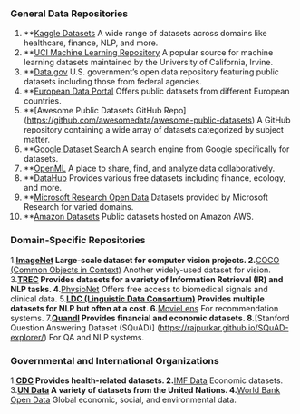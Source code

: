 ### General Data Repositories
1. **[Kaggle Datasets](https://www.kaggle.com/datasets)
A wide range of datasets across domains like healthcare, finance, NLP, and more.
2. **[UCI Machine Learning Repository](https://archive.ics.uci.edu/ml/index.php)
A popular source for machine learning datasets maintained by the University of California, Irvine.
3. **[Data.gov](https://www.data.gov/)
U.S. government’s open data repository featuring public datasets including those from federal agencies.
4. **[European Data Portal](https://www.europeandataportal.eu/en)
Offers public datasets from different European countries.
5. **[Awesome Public Datasets GitHub Repo] (https://github.com/awesomedata/awesome-public-datasets)
A GitHub repository containing a wide array of datasets categorized by subject matter.
6. **[Google Dataset Search](https://datasetsearch.research.google.com/)
A search engine from Google specifically for datasets.
7. **[OpenML](https://www.openml.org/)
A place to share, find, and analyze data collaboratively.
8. **[DataHub](https://datahub.io/)
Provides various free datasets including finance, ecology, and more.
9. **[Microsoft Research Open Data](https://msropendata.com/)
Datasets provided by Microsoft Research for varied domains.
10. **[Amazon Datasets](https://registry.opendata.aws/)
Public datasets hosted on Amazon AWS.

### Domain-Specific Repositories
1.**[ImageNet](http://www.image-net.org/)
Large-scale dataset for computer vision projects.
2.**[COCO (Common Objects in Context)](https://cocodataset.org/#home)
Another widely-used dataset for vision.
3.**[TREC](https://trec.nist.gov/)
Provides datasets for a variety of Information Retrieval (IR) and NLP tasks.
4.**[PhysioNet](https://physionet.org/)
Offers free access to biomedical signals and clinical data.
5.**[LDC (Linguistic Data Consortium)](https://www.ldc.upenn.edu/)
Provides multiple datasets for NLP but often at a cost.
6.**[MovieLens](https://grouplens.org/datasets/movielens/)
For recommendation systems.
7.**[Quandl](https://www.quandl.com/)
Provides financial and economic datasets.
8.**[Stanford Question Answering Dataset (SQuAD)] (https://rajpurkar.github.io/SQuAD-explorer/)
For QA and NLP systems.

### Governmental and International Organizations
1.**[CDC](https://www.cdc.gov/datastatistics/index.html)
Provides health-related datasets.
2.**[IMF Data](https://www.imf.org/en/Data)
Economic datasets.
3.**[UN Data](http://data.un.org/)
A variety of datasets from the United Nations.
4.**[World Bank Open Data](https://data.worldbank.org/)
Global economic, social, and environmental data.